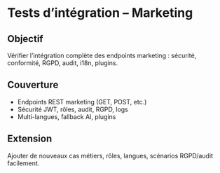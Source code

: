 # Tests d’intégration – Marketing

## Objectif
Vérifier l’intégration complète des endpoints marketing : sécurité, conformité, RGPD, audit, i18n, plugins.

## Couverture
- Endpoints REST marketing (GET, POST, etc.)
- Sécurité JWT, rôles, audit, RGPD, logs
- Multi-langues, fallback AI, plugins

## Extension
Ajouter de nouveaux cas métiers, rôles, langues, scénarios RGPD/audit facilement.
